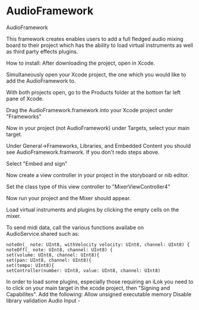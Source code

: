 # AudioFramework
AudioFramework

This framework creates enables users to add a full fledged audio mixing board to their project which has the ability to load virtual instruments as well as third party effects plugins.

How to install:
After downloading the project, open in Xcode.

Simultaneously open your Xcode project, the one which you would like to add the AudioFramework to.

With both projects open, go to the Products folder at the bottom far left pane of Xcode.

Drag the AudioFramework.framework into your Xcode project under "Frameworks"

Now in your project (not AudioFramework) under Targets, select your main target.

Under General->Frameworks, Libraries, and Embedded Content you should see AudioFramework.framwork. If you don't redo steps above.

Select "Embed and sign"

Now create a view controller in your project in the storyboard or nib editor.

Set the class type of this view controller to "MixerViewController4"

Now run your project and the Mixer should appear.

Load virtual instruments and plugins by clicking the empty cells on the mixer.

To send midi data, call the various functions availabe on AudioService.shared such as:

    noteOn(_ note: UInt8, withVelocity velocity: UInt8, channel: UInt8) {
    noteOff(_ note: UInt8, channel: UInt8) {
    set(volume: UInt8, channel: UInt8){
    set(pan: UInt8, channel: UInt8){
    set(tempo: UInt8){
    setController(number: UInt8, value: UInt8, channel: UInt8)

In order to load some plugins, especially those requiring an iLok you need to to click on your main target in the xcode project, then "Signing and Capabilites".
Add the following:
Allow unsigned executable memory
Disable library validation
Audio Input -

